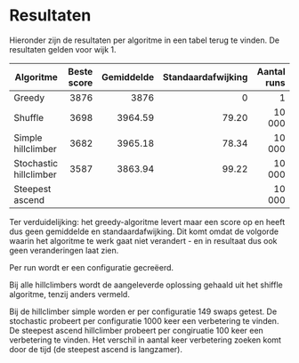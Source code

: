 # Resultaten

Hieronder zijn de resultaten per algoritme in een tabel terug te vinden. De resultaten gelden voor wijk 1.

| **Algoritme**           | **Beste score** | **Gemiddelde** | **Standaardafwijking** | **Aantal runs** |  
| ------------------------| ---------------:| --------------:| ----------------------:| ---------------:|
| Greedy                  | 3876            | 3876           | 0                      | 1               |
| Shuffle                 | 3698            | 3964.59        | 79.20                  | 10 000          |
| Simple hillclimber      | 3682            | 3965.18        | 78.34                  | 10 000          |
| Stochastic hillclimber  | 3587            | 3863.94        | 99.22                  | 10 000          |
| Steepest ascend         |                 |                |                        | 10 000          |       


Ter verduidelijking: het greedy-algoritme levert maar een score op en heeft dus geen gemiddelde en standaardafwijking. Dit komt omdat de volgorde waarin het algoritme te werk gaat niet verandert - en in resultaat dus ook geen veranderingen laat zien.

Per run wordt er een configuratie gecreëerd.

Bij alle hillclimbers wordt de aangeleverde oplossing gehaald uit het shiffle algoritme, tenzij anders vermeld.

Bij de hillclimber simple worden er per configuratie 149 swaps getest. De stochastic probeert per configuratie 1000 keer een verbetering te vinden. De steepest ascend hillclimber probeert per congiruatie 100 keer een verbetering te vinden. Het verschil in aantal keer verbetering zoeken komt door de tijd (de steepest ascend is langzamer). 
